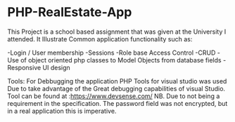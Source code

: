 # PHP-RealEstate-App
This Project is a school based assignment that was given at the  University I attended. It Illustrate Common application functionality such as:

  -Login / User membership
  -Sessions
  -Role base Access Control
  -CRUD
  -Use of object oriented php classes to Model Objects from  database fields
  -Responsive UI design

Tools:
For Debbugging the application PHP Tools for visual studio was used Due to take advantage of the Great debugging capabilities of visual Studio.
Tool can be found at :https://www.devsense.com/
NB. Due to not being a requirement in the specification. The password field was not encrypted, but in a real application this is imperative.
